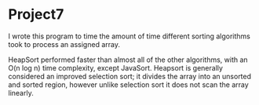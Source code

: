 # Project7

I wrote this program to time the amount of time different sorting algorithms took to process an assigned array.

HeapSort performed faster than almost all of the other algorithms, with an O(n log n) time complexity, except JavaSort. Heapsort is generally considered an improved selection sort; it divides the array into an unsorted and sorted region, however unlike selection sort it does not scan the array linearly.  
